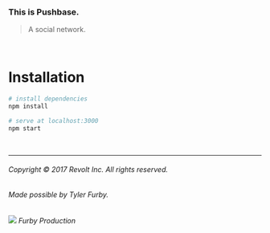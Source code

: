 ### This is Pushbase.
> A social network.

<br/>

# Installation
``` bash
# install dependencies
npm install

# serve at localhost:3000
npm start
```

<br/>

---

###### Copyright © 2017 Revolt Inc. All rights reserved.

###### Made possible by Tyler Furby.

![](https://www.dropbox.com/s/40a3rzhaou01vqd/mocha.png?raw=1)
*Furby Production*

